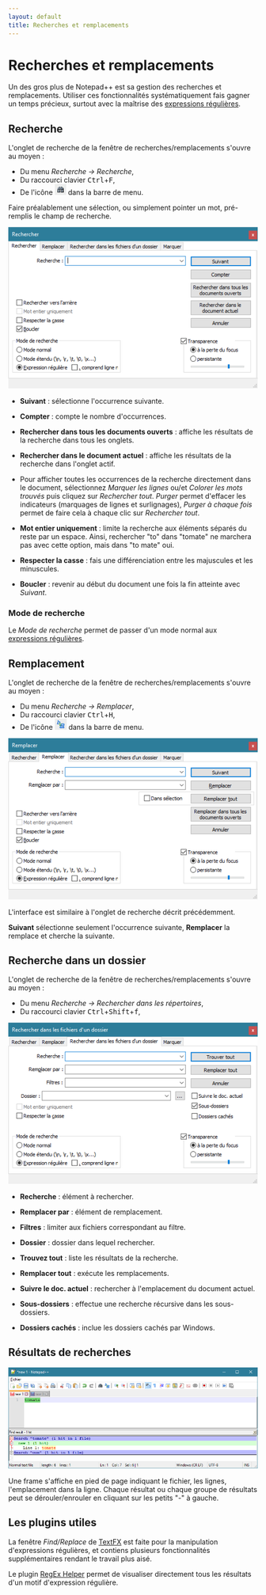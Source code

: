 ```yaml
---
layout: default
title: Recherches et remplacements
---
```

# Recherches et remplacements

Un des gros plus de Notepad++ est sa gestion des recherches et remplacements. Utiliser ces fonctionnalités systématiquement fais gagner un temps précieux, surtout avec la maîtrise des [expressions régulières](expressions-regulieres.md).

## Recherche

L'onglet de recherche de la fenêtre de recherches/remplacements s'ouvre au moyen :

- Du menu *Recherche -> Recherche*,
- Du raccourci clavier <kbd>Ctrl</kbd>+<kbd>F</kbd>,
- De l'icône ![](/images/notepadpp_findicon.png) dans la barre de menu.

Faire préalablement une sélection, ou simplement pointer un mot, pré-remplis le champ de recherche.

![Fenêtre de recherche](/images/npp_find-search.png)

- **Suivant** : sélectionne l'occurrence suivante.
- **Compter** : compte le nombre d'occurrences.
- **Rechercher dans tous les documents ouverts** : affiche les résultats de la recherche dans tous les onglets.
- **Rechercher dans le document actuel** : affiche les résultats de la recherche dans l'onglet actif.

- Pour afficher toutes les occurrences de la recherche directement dans le document, sélectionnez *Marquer les lignes* ou/et *Colorer les mots trouvés* puis cliquez sur *Rechercher tout*. *Purger* permet d'effacer les indicateurs (marquages de lignes et surlignages), *Purger à chaque fois* permet de faire cela à chaque clic sur *Rechercher tout*.

- **Mot entier uniquement** : limite la recherche aux éléments séparés du reste par un espace. Ainsi, rechercher "to" dans "tomate" ne marchera pas avec cette option, mais dans "to mate" oui.
- **Respecter la casse** : fais une différenciation entre les majuscules et les minuscules.
- **Boucler** : revenir au début du document une fois la fin atteinte avec *Suivant*.

### Mode de recherche

Le *Mode de recherche* permet de passer d'un mode normal aux [expressions régulières](expressions-regulieres.md).

## Remplacement

L'onglet de recherche de la fenêtre de recherches/remplacements s'ouvre au moyen :

- Du menu *Recherche -> Remplacer*,
- Du raccourci clavier <kbd>Ctrl</kbd>+<kbd>H</kbd>,
- De l'icône ![](/images/notepadpp_replaceicon.png) dans la barre de menu.

![Fenêtre de remplacement](/images/npp_find-replace.png)

L'interface est similaire à l'onglet de recherche décrit précédemment.

**Suivant** sélectionne seulement l'occurrence suivante, **Remplacer** la remplace et cherche la suivante.

## Recherche dans un dossier

L'onglet de recherche de la fenêtre de recherches/remplacements s'ouvre au moyen :

- Du menu *Recherche -> Rechercher dans les répertoires*,
- Du raccourci clavier <kbd>Ctrl</kbd>+<kbd>Shift</kbd>+<kbd>f</kbd>,

![Fenêtre de recherche/remplacement par dossier](/images/npp_find-dir.png)

- **Recherche** : élément à rechercher.
- **Remplacer par** : élément de remplacement.
- **Filtres** : limiter aux fichiers correspondant au filtre.
- **Dossier** : dossier dans lequel rechercher.

- **Trouvez tout** : liste les résultats de la recherche.
- **Remplacer tout** : exécute les remplacements.

- **Suivre le doc. actuel** : rechercher à l'emplacement du document actuel.
- **Sous-dossiers** : effectue une recherche récursive dans les sous-dossiers.
- **Dossiers cachés** : inclue les dossiers cachés par Windows.

## Résultats de recherches

![*Find result*, résultats de recherches](/images/npp_find-result.png)

Une frame s'affiche en pied de page indiquant le fichier, les lignes, l'emplacement dans la ligne.
Chaque résultat ou chaque groupe de résultats peut se dérouler/enrouler en cliquant sur les petits "-" à gauche.

## Les plugins utiles

La fenêtre *Find/Replace* de [TextFX](plugins/textfx.md) est faite pour la manipulation d'expressions régulières, et contiens plusieurs fonctionnalités supplémentaires rendant le travail plus aisé.

Le plugin [RegEx Helper](plugins/regex-helper.md) permet de visualiser directement tous les résultats d'un motif d'expression régulière.

